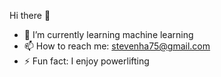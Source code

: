 Hi there 👋
- 🌱 I’m currently learning machine learning
- 📫 How to reach me: stevenha75@gmail.com
- ⚡ Fun fact: I enjoy powerlifting
